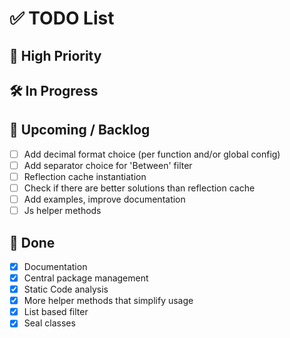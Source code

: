 # ✅ TODO List

## 📌 High Priority

## 🛠 In Progress

## 📅 Upcoming / Backlog
- [ ] Add decimal format choice (per function and/or global config)
- [ ] Add separator choice for 'Between' filter
- [ ] Reflection cache instantiation
- [ ] Check if there are better solutions than reflection cache
- [ ] Add examples, improve documentation
- [ ] Js helper methods

## 🧹 Done
- [x] Documentation
- [x] Central package management
- [x] Static Code analysis
- [x] More helper methods that simplify usage
- [x] List based filter
- [x] Seal classes
